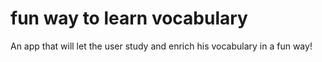 # fun way to learn vocabulary

An app that will let the user study and enrich his vocabulary in a fun way!
